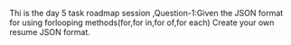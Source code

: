 Thi is the day 5 task roadmap session ,Question-1:Given the JSON format for  using forlooping methods(for,for in,for of,for each)
 Create your own resume JSON format.